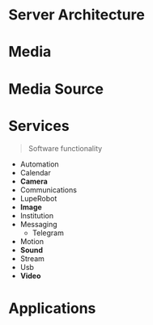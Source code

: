 # Server Architecture

# Media

# Media Source

# Services

> Software functionality

- Automation
- Calendar
- __Camera__
- Communications
- LupeRobot
- __Image__
- Institution
- Messaging
  - Telegram
- Motion
- __Sound__
- Stream
- Usb
- __Video__

# Applications


